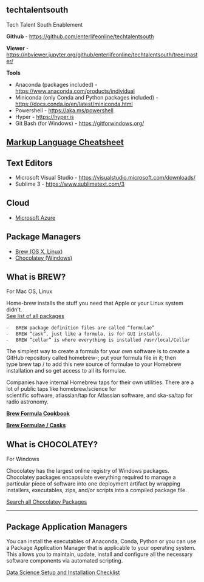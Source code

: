 ## techtalentsouth

Tech Talent South Enablement

**Github** - https://github.com/enterlifeonline/techtalentsouth

**Viewer** - https://nbviewer.jupyter.org/github/enterlifeonline/techtalentsouth/tree/master/

**Tools** 

- Anaconda (packages included) - https://www.anaconda.com/products/individual
- Miniconda (only Conda and Python packages included) - https://docs.conda.io/en/latest/miniconda.html
- Powershell - https://aka.ms/powershell
- Hyper - https://hyper.is 
- Git Bash (for Windows) - https://gitforwindows.org/

## [Markup Language Cheatsheet](#)

## Text Editors

- Microsoft Visual Studio - https://visualstudio.microsoft.com/downloads/
- Sublime 3 - https://www.sublimetext.com/3

## Cloud
- [Microsoft Azure](https://azure.microsoft.com/)

## Package Managers

- [Brew (OS X, Linux)](https://brew.sh/)
- [Chocolatey (Windows)](https://chocolatey.org/)


## What is BREW?

For Mac OS, Linux

Home-brew installs the stuff you need that Apple or your Linux system didn’t.  
[See list of all packages](https://formulae.brew.sh/formula/)


	⁃	BREW package definition files are called “formulae”
	⁃	BREW “cask”, just like a formula, is for GUI installs.
	⁃	BREW “cellar” is where everything is installed /usr/local/Cellar


The simplest way to create a formula for your own software is to create a GitHub repository called homebrew-<something>; put your formula file in it; then type brew tap <username>/<something> to add this new source of formulae to your Homebrew installation and so get access to all its formulae.


Companies have internal Homebrew taps for their own utilities. There are a lot of public taps like homebrew/science for scientific software, atlassian/tap for Atlassian software, and ska-sa/tap for radio astronomy.

**[Brew Formula Cookbook](https://docs.brew.sh/Formula-Cookbook)**

**[Brew Formulae / Casks](https://formulae.brew.sh/)**

## What is CHOCOLATEY?

For Windows

Chocolatey has the largest online registry of Windows packages. Chocolatey packages encapsulate everything required to manage a particular piece of software into one deployment artifact by wrapping installers, executables, zips, and/or scripts into a compiled package file.

[Search all Chocolatey Packages](https://chocolatey.org/packages)

- - -

## Package Application Managers
You can install the executables of Anaconda, Conda, Python or you can use a Package Application Manager that is applicable to your operating system. This allows you to maintain, update, install and configure all the necessary software components via automated scripting.

[Data Science Setup and Installation Checklist](#)



